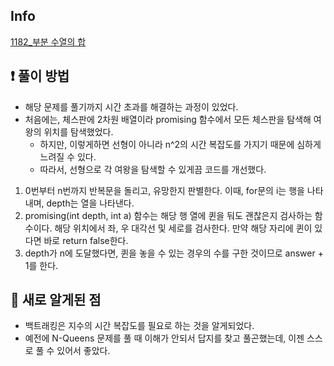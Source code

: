 ## Info
<a href="https://www.acmicpc.net/problem/1182" rel="nofollow">1182_부분 수열의 합</a>

## ❗ 풀이 방법
- 해당 문제를 풀기까지 시간 초과를 해결하는 과정이 있었다.
- 처음에는, 체스판에 2차원 배열이라 promising 함수에서 모든 체스판을 탐색해 여왕의 위치를 탐색했었다.
    - 하지만, 이렇게하면 선형이 아니라 n^2의 시간 복잡도를 가지기 때문에 심하게 느려질 수 있다.
    - 따라서, 선형으로 각 여왕을 탐색할 수 있게끔 코드를 개선했다.
1. 0번부터 n번까지 반복문을 돌리고, 유망한지 판별한다. 이때, for문의 i는 행을 나타내며, depth는 열을 나타낸다.
2. promising(int depth, int a) 함수는 해당 행 열에 퀸을 둬도 괜찮은지 검사하는 함수이다. 해당 위치에서 좌, 우 대각선 및 세로를 검사한다. 만약 해당 자리에 퀸이 있다면 바로 return false한다.
3. depth가 n에 도달했다면, 퀸을 놓을 수 있는 경우의 수를 구한 것이므로 answer + 1를 한다.

## 🙂 새로 알게된 점
- 백트래킹은 지수의 시간 복잡도를 필요로 하는 것을 알게되었다.
- 예전에 N-Queens 문제를 풀 때 이해가 안되서 답지를 찾고 풀곤했는데, 이젠 스스로 풀 수 있어서 좋았다.

